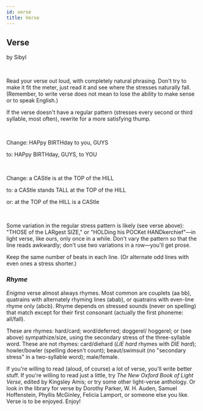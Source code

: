 ```yaml
---
id: verse
title: Verse
---
```


## Verse

by Sibyl

 

Read your verse out loud, with completely natural phrasing. Don't try to make it fit the meter, just read it and see where the stresses naturally fall. (Remember, to write verse does not mean to lose the ability to make sense or to speak English.)

If the verse doesn't have a regular pattern (stresses every second or third syllable, most often), rewrite for a more satisfying thump.

 

Change:	HAPpy BIRTHday to you, GUYS

to:		HAPpy BIRTHday, GUYS, to YOU

 

Change:	a CAStle is at the TOP of the HILL

to:		a CAStle stands TALL at the TOP of the HILL

or:		at the TOP of the HILL is a CAStle

 

Some variation in the regular stress pattern is likely (see verse above): "THOSE of the LARgest SIZE," or "HOLDing his POCKet HANDkerchief"—in light verse, like ours, only once in a while. Don't vary the pattern so that the line reads awkwardly; don't use two variations in a row—you'll get prose.

Keep the same number of beats in each line. (Or alternate odd lines with even ones a stress shorter.)


### _Rhyme_

_Enigma_ verse almost always rhymes. Most common are couplets (aa bb), quatrains with alternately rhyming lines (abab), or quatrains with even-line rhyme only (abcb). Rhyme depends on stressed sounds (never on spelling) that match except for their first consonant (actually the first phoneme: all/fall).

These are rhymes: hard/card; word/deferred; doggerel/ hoggerel; or (see above) sympathize/size, using the secondary stress of the three-syllable word. These are not rhymes: card/diehard (_LIE hard_ rhymes with _DIE hard_); howler/bowler (spelling doesn't count); beaut/swimsuit (no "secondary stress" in a two-syllable word); male/female.

If you're willing to read (aloud, of course) a lot of verse, you'll write better stuff. If you're willing to read just a little, try _The New Oxford Book of Light Verse_, edited by Kingsley Amis; or try some other light-verse anthology. Or look in the library for verse by Dorothy Parker, W. H. Auden, Samuel Hoffenstein, Phyllis McGinley, Felicia Lamport, or someone else you like. Verse is to be enjoyed. Enjoy!